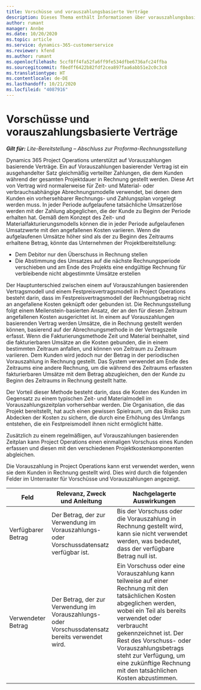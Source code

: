 ```yaml
---
title: Vorschüsse und vorauszahlungsbasierte Verträge
description: Dieses Thema enthält Informationen über vorauszahlungsbasierte Vertragsmodell und Vorschüsse in Project Operations.
author: rumant
manager: Annbe
ms.date: 10/20/2020
ms.topic: article
ms.service: dynamics-365-customerservice
ms.reviewer: kfend
ms.author: rumant
ms.openlocfilehash: 5ccf8ff4fa52fa6ff9fe534dfbe6736afc24ffba
ms.sourcegitcommit: f8edff6422b82fdf2cea897faa6abb51e2c0c3c8
ms.translationtype: HT
ms.contentlocale: de-DE
ms.lasthandoff: 10/21/2020
ms.locfileid: "4087916"
---
```

# <a name="advances-and-retainer-based-contracts"></a>Vorschüsse und vorauszahlungsbasierte Verträge 


_**Gilt für:** Lite-Bereitstellung – Abschluss zur Proforma-Rechnungsstellung_

Dynamics 365 Project Operations unterstützt auf Vorauszahlungen basierende Verträge. Ein auf Vorauszahlungen basierender Vertrag ist ein ausgehandelter Satz gleichmäßig verteilter Zahlungen, die dem Kunden während der gesamten Projektdauer in Rechnung gestellt werden. Diese Art von Vertrag wird normalerweise für Zeit- und Material- oder verbrauchsabhängige Abrechnungsmodelle verwendet, bei denen dem Kunden ein vorhersehbarer Rechnungs- und Zahlungsplan vorgelegt werden muss. In jeder Periode aufgelaufene tatsächliche Umsatzerlöse werden mit der Zahlung abgeglichen, die der Kunde zu Beginn der Periode erhalten hat. Gemäß dem Konzept des Zeit- und Materialfakturierungsmodells können die in jeder Periode aufgelaufenen Umsatzwerte mit den angefallenen Kosten variieren. Wenn die aufgelaufenen Umsätze höher sind als der zu Beginn des Zeitraums erhaltene Betrag, könnte das Unternehmen der Projektbereitstellung:

- Dem Debitor nur den Überschuss in Rechnung stellen 
- Die Abstimmung des Umsatzes auf die nächste Rechnungsperiode verschieben und am Ende des Projekts eine endgültige Rechnung für verbleibende nicht abgestimmte Umsätze erstellen

Der Hauptunterschied zwischen einem auf Vorauszahlungen basierenden Vertragsmodell und einem Festpreisvertragsmodell in Project Operations besteht darin, dass im Festpreisvertragsmodell der Rechnungsbetrag nicht an angefallene Kosten geknüpft oder gebunden ist. Die Rechnungsstellung folgt einem Meilenstein-basierten Ansatz, der an den für diesen Zeitraum angefallenen Kosten ausgerichtet ist. In einem auf Vorauszahlungen basierenden Vertrag werden Umsätze, die in Rechnung gestellt werden können, basierend auf der Abrechnungsmethode in der Vertragszeile erfasst. Wenn die Fakturierungsmethode Zeit und Material beinhaltet, sind die fakturierbaren Umsätze an die Kosten gebunden, die in einem bestimmten Zeitraum anfallen, und können von Zeitraum zu Zeitraum variieren. Dem Kunden wird jedoch nur der Betrag in der periodischen Vorauszahlung in Rechnung gestellt. Das System verwendet am Ende des Zeitraums eine andere Rechnung, um die während des Zeitraums erfassten fakturierbaren Umsätze mit dem Betrag abzugleichen, den der Kunde zu Beginn des Zeitraums in Rechnung gestellt hatte.

Der Vorteil dieser Methode besteht darin, dass die Kosten des Kunden im Gegensatz zu einem typischen Zeit- und Materialmodell im Vorauszahlungszeitplan vorhersehbar werden. Die Organisation, die das Projekt bereitstellt, hat auch einen gewissen Spielraum, um das Risiko zum Abdecken der Kosten zu sichern, die durch eine Erhöhung des Umfangs entstehen, die ein Festpreismodell ihnen nicht ermöglicht hätte.

Zusätzlich zu einem regelmäßigen, auf Vorauszahlungen basierenden Zeitplan kann Project Operations einen einmaligen Vorschuss eines Kunden erfassen und diesen mit den verschiedenen Projektkostenkomponenten abgleichen.

Die Vorauszahlung in Project Operations kann erst verwendet werden, wenn sie dem Kunden in Rechnung gestellt wird. Dies wird durch die folgenden Felder im Unterraster für Vorschüsse und Vorauszahlungen angezeigt.

| Feld | Relevanz, Zweck und Anleitung | Nachgelagerte Auswirkungen |
| --- | --- | --- |
| Verfügbarer Betrag | Der Betrag, der zur Verwendung im Vorauszahlungs- oder Vorschussdatensatz verfügbar ist. | Bis der Vorschuss oder die Vorauszahlung in Rechnung gestellt wird, kann sie nicht verwendet werden, was bedeutet, dass der verfügbare Betrag null ist. |
| Verwendeter Betrag | Der Betrag, der zur Verwendung im Vorauszahlungs- oder Vorschussdatensatz bereits verwendet wird. | Ein Vorschuss oder eine Vorauszahlung kann teilweise auf einer Rechnung mit den tatsächlichen Kosten abgeglichen werden, wobei ein Teil als bereits verwendet oder verbraucht gekennzeichnet ist. Der Rest des Vorschuss- oder Vorauszahlungsbetrags steht zur Verfügung, um eine zukünftige Rechnung mit den tatsächlichen Kosten abzustimmen. |

